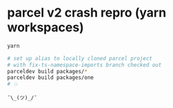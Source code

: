 # parcel v2 crash repro (yarn workspaces)

```bash
yarn

# set up alias to locally cloned parcel project
# with fix-ts-namespace-imports branch checked out
parceldev build packages/*
parceldev build packages/one
# 💥
```

`¯\_(ツ)_/¯`
